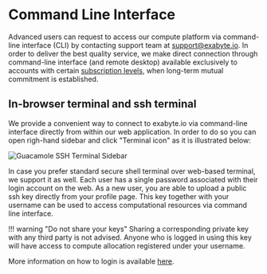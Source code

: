<!-- by MM -->

# Command Line Interface

Advanced users can request to access our compute platform via command-line interface (CLI) by contacting support team at support@exabyte.io. In order to deliver the best quality service, we make direct connection through command-line interface (and remote desktop) available exclusively to accounts with certain [subscription levels](/billing/pricing-and-service-levels/#service-levels), when long-term mutual commitment is established.

## In-browser terminal and ssh terminal

We provide a convenient way to connect to exabyte.io via command-line interface directly from within our web application. In order to do so you can open righ-hand sidebar and click "Terminal icon" as it is illustrated below:

![Guacamole SSH Terminal Sidebar](../images/GuacamoleSSHTerminalSidebar.gif "Guacamole SSH Terminal Sidebar")

In case you prefer standard secure shell terminal over web-based terminal, we support it as well. Each user has a single password associated with their login account on the web. As a new user, you are able to upload a public ssh key directly from your profile page. This key together with your username can be used to access computational resources via command line interface.

!!! warning "Do not share your keys"
    Sharing a corresponding private key with any third party is not advised. Anyone who is logged in using this key will have access to compute allocation registered under your username.

More information on how to login is available [here](login.md).
